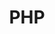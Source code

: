 ---
view: category
lang: pt-br
order: 6
title: PHP
description: 
excerpt: 
slug: php
meta:
  - property: og:image
    content: https://ktquez.com/share/ktquez-play-image-share.png
  - name: twitter:image
    content: https://ktquez.com/share/ktquez-play-image-share.png
---